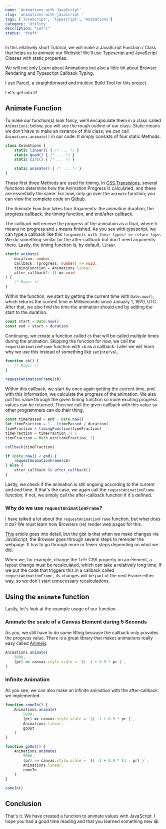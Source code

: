 ```yaml
---
name: 'Animations with JavaScript'
slug: 'animations-with-javascript '
tags: ['JavaScript', 'Typescript', 'Animations']
category: 'Utility'
description: "Let's"
status: 'draft'
---
```


<!--
- Anime JS Library
- Animation API
- && that returns the first falsy value or last value
- || that returns the first truthy value or last value
- `requestAnimationFrame` and Layout Shift -> https://blog.openreplay.com/how-browser-rendering-works-and-why-you-should-care/
- static Methods / Properties
- Typescript Callback Types
-->

In this relatively short Tutorial, we will make a JavaScript Function / Class that helps us to animate our Website! We'll use Typescript and JavaScript Classes with static properties.

We will not only Learn about Animations but also a little bit about Browser Rendering and Typescript Callback Typing.

I use [Parcel](https://parceljs.org/), a straightforward and intuitive Build Tool for this project.

Let's get into it!

## Animate Function

To make our function(s) look fancy, we'll encapsulate them in a class called `Animations`; below, you will see the rough outline of our class. Static means we don't have to make an instance of this class; we can call `Animations.animate()` in our code. It simply consists of four static Methods.

```typescript
class Animations {
    static linear() { /* ... */ }
    static quad() { /* ... */ }
    static circ() { /* ... */ }

    static animate() { /* ... */ }
}
```

These first three Methods are used for timing. In [CSS Transisions](https://developer.mozilla.org/en-US/docs/Web/CSS/transition-timing-function), several functions determine how the Animation Progress is calculated, and these are essentially the same. For now, only go over the `animate` function; you can view the complete code on [Github](https://github.com/Maximinodotpy/articles).

The Animate Function takes four Arguments: the animation duration, the progress callback, the timing function, and end/after callback.

The callback will receive the progress of the animation as a float, where `0` means no progress and `1` means finished. As you see with typescript, we can type a callback like this `(arguments with their types) => return type`. We do something similar for the after-callback but don't need arguments there. Lastly, the timing function is, by default, `linear`.

```typescript
static animate(
    duration: number,
    callback: (progress: number) => void,
    timingFunction = Animations.linear,
    after_callback?: () => void
) {
    /* Magic */
}
```

Within the function, we start by getting the current time with `Date.now()`, which returns the current time in Milliseconds since January 1, 1970, UTC. After that, we also find the time the animation should end by adding the start to the duration.

```typescript
const start = Date.now()
const end = start + duration
```

Continuing, we create a function called `cb` that will be called multiple times during the animation. Skipping the function for now, we call the `requestAnimationFrame` function with `cb` as a callback. Later we will learn why we use this instead of something like `setInterval`. 

```typescript
function cb() {
    /* Magic */
}

requestAnimationFrame(cb)
```

Within this callback, we start by once again getting the current time, and with this information, we calculate the progress of the animation. We also put this value through the given timing function so more exciting progress values can be returned. Then we call the given callback with this value so other programmers can do their thing.

```ts
const timePassed = end - Date.now()
let timeFraction = 1 - (timePassed / duration)
timeFraction = timingFunction(timeFraction)
timeFraction = timeFraction || 1
timeFraction = Math.min(timeFraction, 1)

callback(timeFraction)

if (Date.now() < end) {
    requestAnimationFrame(cb)
} else {
    after_callback && after_callback()
}
```

Lastly, we check if the animation is still ongoing according to the current and end time. If that's the case, we again call the `requestAnimationFrame` function; if not, we simply call the after-callback function if it's defined.

### Why do we use `requestAnimationFrame`?

I have talked a lot about the `requestAnimationFrame` function, but what does it do? We must learn how Browsers (re) render web pages for this.

[This](https://blog.openreplay.com/how-browser-rendering-works-and-why-you-should-care/) article goes into detail, but the gist is that when we make changes via JavaScript, the Browser goes through several steps to rerender the webpage. It has to go through more or fewer steps depending on what we did.

When we, for example, change the `left` CSS property on an element, a layout change must be recalculated, which can take a relatively long time. If we put the code that triggers this in a callback called `requestAnimationFrame,` its changes will be part of the next Frame either way, so we don't start unnecessary recalculations.

## Using the `animate` function

Lastly, let's look at the example usage of our function.


### Animate the scale of a Canvas Element during 5 Seconds

As you, we still have to do some lifting because the callback only provides the progress value. There is a great library that makes animations really easy called [Animejs](https://animejs.com/).

```ts
Animations.animate(
    5000,
    (pr) => canvas.style.scale = `${ .1 + 0.9 * pr }`,
)
```

### Infinite Animation

As you see, we can also make an infinite animation with the after-callback we implemented.

```ts
function comeIn() {
    Animations.animate(
        5000,
        (pr) => canvas.style.scale = `${ .1 + 0.9 * pr }`,
        Animations.linear,
        goOut
    )
}

function goOut() {
    Animations.animate(
        5000,
        (pr) => canvas.style.scale = `${ .1 + 0.9 * (1 - pr) }`,
        Animations.linear,
        comeIn
    )
}

comeIn()
```

## Conclusion

That's it. We have created a function to animate values with JavaScript. I hope you had a good time reading and that you learned something new 😀.